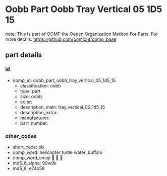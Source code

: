 # Oobb Part Oobb Tray Vertical 05 1D5 15  

note: This is part of OOMP the Oopen Organization Method For Parts. For more details: https://github.com/oomlout/oomp_base

##  part details





### id
* oomp_id: oobb_part_oobb_tray_vertical_05_1d5_15
  * classification: oobb
  * type: part
  * size: oobb
  * color: 
  * description_main: tray_vertical_05_1d5_15
  * description_extra: 
  * manufacturer: 
  * part_number: 

### other_codes
* short_code: ob
* oomp_word: helicopter turtle water_buffalo
* oomp_word_emoji :helicopter: :turtle: :water_buffalo:
* md5_6_alpha: 90w9k
* md5_6: e74c58